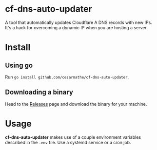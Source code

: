 # cf-dns-auto-updater

A tool that automatically updates Cloudflare A DNS records with new
IPs. It's a hack for overcoming a dynamic IP when you are hosting a
server.

# Install

## Using go

Run `go install github.com/cezarmathe/cf-dns-auto-updater`.

## Downloading a binary

Head to the [Releases](https://github.com/cezarmathe/cf-dns-auto-updater/releases) page and download the binary for your machine.

# Usage

**cf-dns-auto-updater** makes use of a couple environment variables
described in the `.env` file. Use a systemd service or a cron job.
